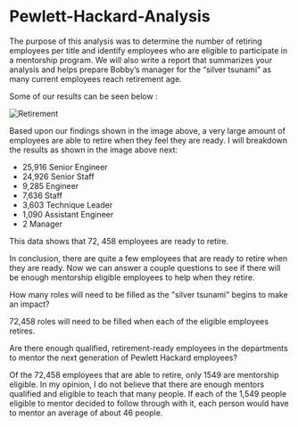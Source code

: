 # Pewlett-Hackard-Analysis

The purpose of this analysis was to determine the number of retiring employees per title and identify employees who are eligible to participate in a mentorship program. We will also write a report that summarizes your analysis and helps prepare Bobby’s manager for the “silver tsunami” as many current employees reach retirement age. 

Some of our results can be seen below :

![Retirement](https://user-images.githubusercontent.com/114521887/206810865-c33957bc-e6bc-468b-8778-eea5479521af.PNG)


Based upon our findings shown in the image above, a very large amount of employees are able to retire when they feel they are ready. I will breakdown the results as shown in the image above next:

* 25,916 Senior Engineer
* 24,926 Senior Staff
* 9,285 Engineer
* 7,636 Staff
* 3,603 Technique Leader
* 1,090 Assistant Engineer
* 2 Manager

This data shows that 72, 458 employees are ready to retire.

In conclusion, there are quite a few employees that are ready to retire when they are ready. Now we can answer a couple questions to see if there will be enough mentorship eligible employees to help when they retire.

How many roles will need to be filled as the "silver tsunami" begins to make an impact?

72,458 roles will need to be filled when each of the eligible employees retires.

Are there enough qualified, retirement-ready employees in the departments to mentor the next generation of Pewlett Hackard employees?

Of the 72,458 employees that are able to retire, only 1549 are mentorship eligible. In my opinion, I do not believe that there are enough mentors qualified and eligible to teach that many people. If each of the 1,549 people eligible to mentor decided to follow through with it, each person would have to mentor an average of about 46 people.
